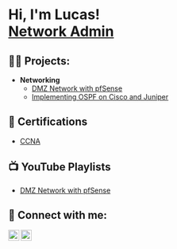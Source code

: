 <h1>Hi, I'm Lucas! <br/><a href="https://www.linkedin.com/in/labadietech/">Network Admin</a>
<h2>👨‍💻 Projects:</h2>

- <b>Networking</b>
  - [DMZ Network with pfSense](https://github.com/labadietech/dmz-network-pfsense)
  - [Implementing OSPF on Cisco and Juniper](https://github.com/labadietech/implementing-ospf-cisco-juniper)
  
<h2>📄 Certifications</h2>

- [CCNA](https://www.credly.com/badges/a2fab605-d5fe-45cd-8dde-0e89a47a1758/linked_in_profile)

<h2>📺 YouTube Playlists</h2>

- [DMZ Network with pfSense](https://www.youtube.com/watch?v=chg6lG-5gS4&list=PLXv8PtRl7dcGusjH4zWEQKvl7H8PJ6Li0)

<h2> 🤳 Connect with me:</h2>

[<img align="left" alt="labadie | YouTube" width="22px" src="https://cdn.jsdelivr.net/npm/simple-icons@v3/icons/youtube.svg" />][youtube]
[<img align="left" alt="labadie | LinkedIn" width="22px" src="https://cdn.jsdelivr.net/npm/simple-icons@v3/icons/linkedin.svg" />][linkedin]

[youtube]: https://www.youtube.com/channel/UCrqNsZ86SjxdAxLP_x8rqQw
[linkedin]: https://www.linkedin.com/in/labadietech/
